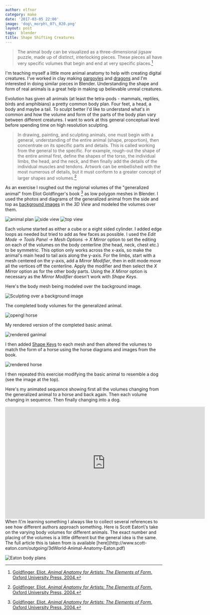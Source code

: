 ```yaml
---
author: elfnor
category: make
date: '2017-03-05 22:00'
image: 'dog\_morph\_07\_020.png'
layout: post
tags:  blender
title: Shape Shifting Creatures
---
```


> The animal body can be visualized as a three-dimensional jigsaw puzzle, made up of distinct, interlocking pieces. These pieces all have very specific volumes that begin and end at very specific places.[^1]

I\'m teaching myself a little more animal anatomy to help with creating digital creatures. I\'ve worked in clay making [gargoyles](http://elfnor.github.io/artworksgallery/html/026-Gargoyle_Bookend___left_by_elfnor.jpg.html) and [dragons](http://elfnor.github.io/artworksgallery/html/024-Double_Dragon_Pot_by_elfnor.jpg.html) and I\'m interested in doing similar pieces in Blender. Understanding the shape and form of real animals is a great help in making up believable unreal creatures.

Evolution has given all animals (at least the tetra-pods - mammals, reptiles, birds and amphibians) a pretty common body plan. Four feet, a head, a body and maybe a tail. To sculpt better I\'d like to understand what\'s in common and how the volume and form of the parts of the body plan vary between different creatures. I want to work at this general conceptual level before spending time on high resolution sculpting.

> In drawing, painting, and sculpting animals, one must begin with a general, understanding of the entire animal (shape, proportion), then concentrate on its specific parts and details. This is called working from the general to the specific. For example, rough-out the shape of the entire animal first, define the shapes of the torso, the individual limbs, the head, and the neck, and then finally add the details of the individual muscles and tendons. Artwork can be embellished with the most numerous of details, but it must conform to a greater concept of larger shapes and volumes.[^2]

As an exercise I roughed out the regional volumes of the \"generalized animal\" from Eliot Goldfinger\'s book [^3] as low polygon meshes in Blender. I used the photos and diagrams of the generalized animal from the side and top as [background images](https://docs.blender.org/manual/en/dev/editors/3dview/properties/background_images.html) in the *3D View* and modeled the volumes over them.

![animal plan](%7B%7B%20site.baseurl%20%7D%7D/images/ganimal_plan.png)
![side view](%7B%7B%20site.baseurl%20%7D%7D/images/ganimal_left.png)
![top view](%7B%7B%20site.baseurl%20%7D%7D/images/ganimal_top.png)

Each volume started as either a cube or a eight sided cylinder. I added edge loops as needed but tried to add as few faces as possible. I used the *Edit Mode -\> Tools Panel -\> Mesh Options -\> X Mirror* option to set the editing on each of the volumes on the body centerline (the head, neck, chest etc.) to be symmetric. This option only works across the x-axis, so make the animal\'s main head to tail axis along the y-axis. For the limbs, start with a mesh centered on the y-axis, add a *Mirror Modifier*, then in edit mode move all the vertices off the centerline. Apply the modifier and then select the *X Mirror* option as for the other body parts. Using the *X Mirror* option is necessary as the *Mirror Modifier* doesn\'t work with *Shape Keys*.

Here\'s the body mesh being modeled over the background image.

![Sculpting over a background image](%7B%7B%20site.baseurl%20%7D%7D/images/ganimal_sculpt_over.png)

The completed body volumes for the generalized animal.

![opengl horse](%7B%7B%20site.baseurl%20%7D%7D/images/ganimal_opengl.png)

My rendered version of the completed basic animal.

![rendered ganimal](%7B%7B%20site.baseurl%20%7D%7D/images/dog_morph_08_003.png)

I then added [Shape Keys](https://docs.blender.org/manual/en/dev/animation/shape_keys/introduction.html) to each mesh and then altered the volumes to match the form of a horse using the horse diagrams and images from the book.

![rendered horse](%7B%7B%20site.baseurl%20%7D%7D/images/horse_morph_05_550.png)

I then repeated this exercise modifying the basic animal to resemble a dog (see the image at the top).

Here\'s my animated sequence showing first all the volumes changing from the generalized animal to a horse and back again. Then each volume changing in sequence. Then finally changing into a dog.

<iframe width="640" height="360" src="https://www.youtube.com/embed/OGDir-w6_hk" frameborder="0" allowfullscreen>
</iframe>
When I\'m learning something I always like to collect several references to see how different authors approach something. Here is Scott Eaton\'s take on the varying body volumes for different animals. The exact number and placing of the volumes is a little different but the general idea is the same. The full article this is taken from is available [here](http://www.scott-eaton.com/outgoing/3dWorld-Animal-Anatomy-Eaton.pdf)

![Eaton body plans](%7B%7B%20site.baseurl%20%7D%7D/images/eaton_animal_forms.png)

[^1]: [Goldfinger, Eliot. *Animal Anatomy for Artists: The Elements of Form*. Oxford University Press, 2004.](https://books.google.co.nz/books?id=uKk7CQAAQBAJ&lpg=PP1&dq=animal%20anatomy%20for%20artists%20goldfinger)

[^2]: [Goldfinger, Eliot. *Animal Anatomy for Artists: The Elements of Form*. Oxford University Press, 2004.](https://books.google.co.nz/books?id=uKk7CQAAQBAJ&lpg=PP1&dq=animal%20anatomy%20for%20artists%20goldfinger)

[^3]: [Goldfinger, Eliot. *Animal Anatomy for Artists: The Elements of Form*. Oxford University Press, 2004.](https://books.google.co.nz/books?id=uKk7CQAAQBAJ&lpg=PP1&dq=animal%20anatomy%20for%20artists%20goldfinger)
